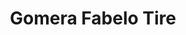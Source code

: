 ---
title: "Gomera Fabelo Tire"
url: /ciudad-universitaria-trujillo-alto/gomera-fabelo-tire/
shop: Autowerkstatt
---